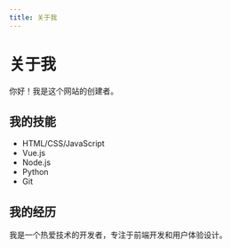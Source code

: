 ```yaml
---
title: 关于我
---
```


# 关于我

你好！我是这个网站的创建者。

## 我的技能

- HTML/CSS/JavaScript
- Vue.js
- Node.js
- Python
- Git

## 我的经历

我是一个热爱技术的开发者，专注于前端开发和用户体验设计。
